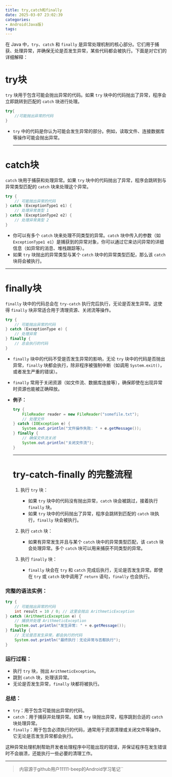 ```yaml
---
title: try,catch和finally
date: 2025-03-07 23:02:39
categories:
- Android(Java版)
tags:
---
```


在 Java 中，`try`、`catch` 和 `finally` 是异常处理机制的核心部分。它们用于捕获、处理异常，并确保无论是否发生异常，某些代码都会被执行。下面是对它们的详细解释：

# try块

`try` 块用于包含可能会抛出异常的代码。如果 `try` 块中的代码抛出了异常，程序会立即跳转到匹配的 `catch` 块进行处理。

```java
try{
    //可能抛出异常的代码
}
```

- `try` 中的代码是你认为可能会发生异常的部分。例如，读取文件、连接数据库等操作可能会抛出异常。

  ------

  

# catch块

`catch` 块用于捕获和处理异常。如果 `try` 块中的代码抛出了异常，程序会跳转到与异常类型匹配的 `catch` 块来处理这个异常。

```java
try {
    // 可能抛出异常的代码
} catch (ExceptionType1 e1) {
    // 处理异常类型 1
} catch (ExceptionType2 e2) {
    // 处理异常类型 2
}
```

- 你可以有多个 `catch` 块来处理不同类型的异常。`catch` 块中传入的参数（如 `ExceptionType1 e1`）是捕获到的异常对象，你可以通过它来访问异常的详细信息（如异常的消息、堆栈跟踪等）。
- 如果 `try` 块抛出的异常类型与某个 `catch` 块中的异常类型匹配，那么该 `catch` 块将会被执行。

------



# finally块

`finally` 块中的代码总会在 `try-catch` 执行完后执行，无论是否发生异常。这使得 `finally` 块非常适合用于清理资源、关闭流等操作。

```java
try {
    // 可能抛出异常的代码
} catch (ExceptionType e) {
    // 处理异常
} finally {
    // 总会执行的代码
}
```

- `finally` 块中的代码不受是否发生异常的影响，无论 `try` 块中的代码是否抛出异常，`finally` 块都会执行，除非程序被强制中断（如调用 `System.exit()`，或者发生严重的错误）。

- `finally` 常用于关闭资源（如文件流、数据库连接等），确保即使在出现异常时资源也能被正确释放。

- **例子：**

  ```java
  try {
      FileReader reader = new FileReader("somefile.txt");
      // 处理文件
  } catch (IOException e) {
      System.out.println("文件操作失败: " + e.getMessage());
  } finally {
      // 确保文件流关闭
      System.out.println("关闭文件流");
  }
  ```

  ------

  

  # try-catch-finally 的完整流程

  1. 执行 `try` 块：

     - 如果 `try` 块中的代码没有抛出异常，`catch` 块会被跳过，接着执行 `finally` 块。
     - 如果 `try` 块中的代码抛出了异常，程序会跳转到匹配的 `catch` 块执行，`finally` 块会被执行。

  2. 执行 `catch` 块：

     - 如果有异常发生并且与某个 `catch` 块中的异常类型匹配，该 `catch` 块会处理异常。多个 `catch` 块可以用来捕获不同类型的异常。

  3. 执行 `finally` 块：

     - `finally` 块会在 `try` 和 `catch` 完成后执行，无论是否发生异常。即使在 `try` 或 `catch` 块中调用了 `return` 语句，`finally` 也会执行。

       

### 完整的语法实例：

```java
try {
    // 可能抛出异常的代码
    int result = 10 / 0; // 这里会抛出 ArithmeticException
} catch (ArithmeticException e) {
    // 捕获并处理 ArithmeticException
    System.out.println("发生异常: " + e.getMessage());
} finally {
    // 无论是否发生异常，都会执行的代码
    System.out.println("最终执行：无论异常与否都执行");
}
```

### 运行过程：



- 执行 `try` 块，抛出 `ArithmeticException`。
- 跳到 `catch` 块，处理该异常。
- 无论是否发生异常，`finally` 块都将被执行。

### **总结：**



- `try`：用于包含可能抛出异常的代码。
- `catch`：用于捕获并处理异常。如果 `try` 块抛出异常，程序跳到合适的 `catch` 块处理异常。
- `finally`：用于包含必须执行的代码，通常用于资源清理或关闭文件等操作。它无论是否发生异常都会执行。

这种异常处理机制帮助开发者处理程序中可能出现的错误，并保证程序在发生错误时不会崩溃，还能执行一些必要的清理工作。

------

> ​     内容源于github用户11111-beep的Android学习笔记``
